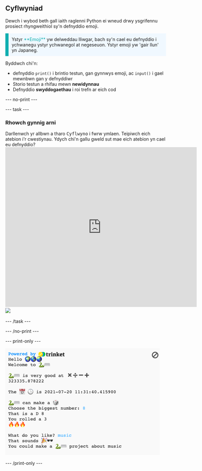## Cyflwyniad

Dewch i wybod beth gall iaith raglenni Python ei wneud drwy ysgrifennu prosiect rhyngweithiol sy'n defnyddio emoji.

<p style="border-left: solid; border-width:10px; border-color: #0faeb0; background-color: aliceblue; padding: 10px;">
Ystyr <span style="color: #0faeb0">**Emoji**</span> yw delweddau lliwgar, bach sy'n cael eu defnyddio i ychwanegu ystyr ychwanegol at negeseuon. Ystyr emoji yw 'gair llun' yn Japaneg.
</p>

Byddwch chi'n:
+ defnyddio `print()` i brintio testun, gan gynnwys emoji, ac `input()` i gael mewnbwn gan y defnyddiwr
+ Storio testun a rhifau mewn **newidynnau**
+ Defnyddio **swyddogaethau** i roi trefn ar eich cod

--- no-print ---

--- task ---

### Rhowch gynnig arni
<div style="display: flex; flex-wrap: wrap">
<div style="flex-basis: 175px; flex-grow: 1">  
Darllenwch yr allbwn a tharo <kbd>Cyflwyno</kbd> i fwrw ymlaen. 
Teipiwch eich atebion i'r cwestiynau. Ydych chi'n gallu gweld sut mae eich atebion yn cael eu defnyddio?
</div>
<div class="trinket">
  <iframe src="https://trinket.io/embed/python/a54e164ac2?outputOnly=true&start=result" width="600" height="500" frameborder="0" marginwidth="0" marginheight="0" allowfullscreen>
  </iframe>
  <img src="images/hello-final.png">
</div>
</div>

--- /task ---

--- /no-print ---

--- print-only ---

![Prosiect wedi'i gwblhau](images/showcase_static.png)

--- /print-only ---

